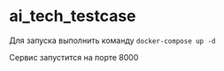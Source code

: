 # ai_tech_testcase
Для запуска выполнить команду `docker-compose up -d`


Сервис запустится на порте 8000
